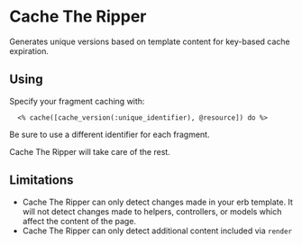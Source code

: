 # Cache The Ripper

Generates unique versions based on template content for key-based cache expiration.

## Using

Specify your fragment caching with:

      <% cache([cache_version(:unique_identifier), @resource]) do %>

Be sure to use a different identifier for each fragment.

Cache The Ripper will take care of the rest.

## Limitations

- Cache The Ripper can only detect changes made in your erb template. It will
not detect changes made to helpers, controllers, or models which affect
the content of the page.
- Cache The Ripper can only detect additional content included via `render`
